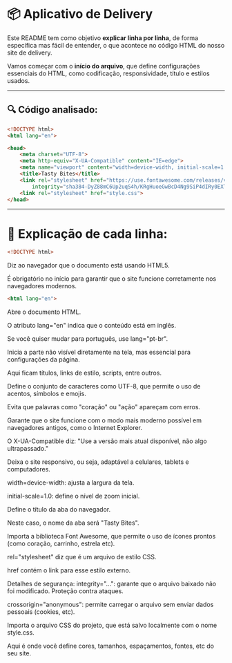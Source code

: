 # 📦 Aplicativo de Delivery

Este README tem como objetivo **explicar linha por linha**, de forma específica mas fácil de entender, o que acontece no código HTML do nosso site de delivery.

Vamos começar com o **início do arquivo**, que define configurações essenciais do HTML, como codificação, responsividade, título e estilos usados.

---

## 🔍 Código analisado:

```html
<!DOCTYPE html>
<html lang="en">

<head>
    <meta charset="UTF-8">
    <meta http-equiv="X-UA-Compatible" content="IE=edge">
    <meta name="viewport" content="width=device-width, initial-scale=1.0">
    <title>Tasty Bites</title>
    <link rel="stylesheet" href="https://use.fontawesome.com/releases/v5.15.4/css/all.css"
        integrity="sha384-DyZ88mC6Up2uqS4h/KRgHuoeGwBcD4Ng9SiP4dIRy0EXTlnuz47vAwmeGwVChigm" crossorigin="anonymous">
    <link rel="stylesheet" href="style.css">
</head>

```
---

# 🧠 Explicação de cada linha:
```html 
<!DOCTYPE html> 
```
Diz ao navegador que o documento está usando HTML5.

É obrigatório no início para garantir que o site funcione corretamente nos navegadores modernos.

```html
<html lang="en">
```
Abre o documento HTML.

O atributo lang="en" indica que o conteúdo está em inglês.

Se você quiser mudar para português, use lang="pt-br".

<head>
Inicia a parte não visível diretamente na tela, mas essencial para configurações da página.

Aqui ficam títulos, links de estilo, scripts, entre outros.

<meta charset="UTF-8">
Define o conjunto de caracteres como UTF-8, que permite o uso de acentos, símbolos e emojis.

Evita que palavras como "coração" ou "ação" apareçam com erros.

<meta http-equiv="X-UA-Compatible" content="IE=edge">
Garante que o site funcione com o modo mais moderno possível em navegadores antigos, como o Internet Explorer.

O X-UA-Compatible diz: "Use a versão mais atual disponível, não algo ultrapassado."

<meta name="viewport" content="width=device-width, initial-scale=1.0">
Deixa o site responsivo, ou seja, adaptável a celulares, tablets e computadores.

width=device-width: ajusta a largura da tela.

initial-scale=1.0: define o nível de zoom inicial.

<title>Tasty Bites</title>
Define o título da aba do navegador.

Neste caso, o nome da aba será "Tasty Bites".

<link rel="stylesheet" href="https://use.fontawesome.com/releases/v5.15.4/css/all.css" ...>
Importa a biblioteca Font Awesome, que permite o uso de ícones prontos (como coração, carrinho, estrela etc).

rel="stylesheet" diz que é um arquivo de estilo CSS.

href contém o link para esse estilo externo.

Detalhes de segurança:
integrity="...": garante que o arquivo baixado não foi modificado. Proteção contra ataques.

crossorigin="anonymous": permite carregar o arquivo sem enviar dados pessoais (cookies, etc).

<link rel="stylesheet" href="style.css">
Importa o arquivo CSS do projeto, que está salvo localmente com o nome style.css.

Aqui é onde você define cores, tamanhos, espaçamentos, fontes, etc do seu site.


